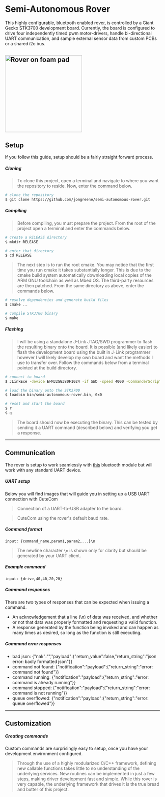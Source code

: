 # Semi-Autonomous Rover
This highly configurable, bluetooth enabled rover, is controlled by a Giant Gecko STK3700 development board. Currently, the board is configured to drive four independently timed pwm motor-drivers, handle bi-directional UART communication, and sample external sensor data from custom PCBs or a shared i2c bus.

<img src="https://i1380.photobucket.com/albums/ah174/nibbleoverbyte/6db4ab84-d0be-4a54-b1a0-f3dc903e4d98_zpspbunmdpz.jpeg" width="250" title="Rover on foam pad"></img>
---
## Setup
If you follow this guide, setup should be a fairly straight forward process.
##### Cloning
> To clone this project, open a terminal and navigate to where you want the repository to reside. Now, enter the command below.
```bash
# clone the repository
$ git clone https://github.com/jongreene/semi-autonomous-rover.git
```
##### Compiling
> Before compiling, you must prepare the project. From the root of the project open a terminal and enter the commands below.
```bash
# create a RELEASE directory
$ mkdir RELEASE

# enter that directory
$ cd RELEASE
```
> The next step is to run the root cmake. You may notice that the first time you run cmake it takes substantially longer. This is due to the cmake build system automatically downloading local copies of the ARM GNU toolchain as well as Mbed OS. The third-party resources are then patched. From the same directory as above, enter the commands below.
```bash
# resolve dependencies and generate build files
$ cmake ..

# compile STK3700 binary
$ make
```
##### Flashing
> I will be using a standalone J-Link JTAG/SWD programmer to flash the resulting binary onto the board. It is possible (and likely easier) to flash the development board using the built in J-Link programmer however I will likely develop my own board and want the methods I use to transfer over. Follow the commands below from a terminal pointed at the build directory.
```bash
# connect to board
$ JLinkExe -device EFM32GG380F1024 -if SWD -speed 4000 -CommanderScript board.jlink

# load the binary onto the STK3700
$ loadbin bin/semi-autonomous-rover.bin, 0x0

# reset and start the board
$ r
$ g
```
> The board should now be executing the binary. This can be tested by sending it a UART command (described below) and verifying you get a response.
---
## Communication
The rover is setup to work seamlessly with [this](https://www.adafruit.com/product/2479) bluetooth module but will work with any standard UART device.
##### UART setup
Below you will find images that will guide you in setting up a USB UART connection with CuteCom

> Connection of a UART-to-USB adapter to the board.

> CuteCom using the rover's default baud rate.

##### Command format
```
input: {command_name,param1,param2,...}\n
```
> The newline character `\n` is shown only for clarity but should be generated by your UART client.
##### Example command
```
input: {drive,40,40,20,20}
```
##### Command responses
There are two types of responses that can be expected when issuing a command. 
* An acknowledgement that a line (\n) of data was received, and whether or not that data was properly formatted and requesting a valid function. 
* A response generated by the function being invoked and can happen as many times as desired, so long as the function is still executing.
##### Command error responses
* bad json: {"nak":"","payload":{"return_value":false,"return_string":"json error: badly formatted json"}}
* command not found: {"notification":"payload":{"return_string":"error: command not found"}}
* command running: {"notification":"payload":{"return_string":"error: command is already running"}}
* command stopped: {"notification":"payload":{"return_string":"error: command is not running"}}
* queue overflowed: {"notification":"payload":{"return_string":"error: queue overflowed"}}
---
## Customization
##### Creating commands
Custom commands are surprisingly easy to setup, once you have your development environment configured.
> Through the use of a highly modularized C/C++ framework, defining new callable functions takes little to no understanding of the underlying services. New routines can be implemented in just a few steps, making driver development fast and simple. While this rover is very capable, the underlying framework that drives it is the true bread and butter of this project.
